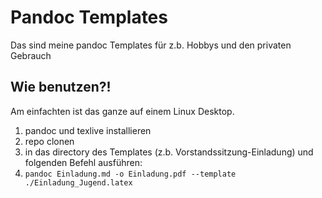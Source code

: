 # Pandoc Templates 

Das sind meine pandoc Templates für z.b. Hobbys und den privaten Gebrauch

## Wie benutzen?!

Am einfachten ist das ganze auf einem Linux Desktop.

1. pandoc und texlive installieren
2. repo clonen 
3. in das directory des Templates (z.b. Vorstandssitzung-Einladung) und folgenden Befehl ausführen:
  1. `pandoc Einladung.md -o Einladung.pdf --template ./Einladung_Jugend.latex`
